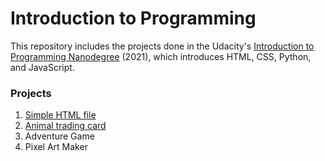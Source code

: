 # Introduction to Programming

This repository includes the projects done in the Udacity's [Introduction to Programming Nanodegree](https://www.udacity.com/course/intro-to-programming-nanodegree--nd000) (2021), which introduces HTML, CSS, Python, and JavaScript.



### Projects
1. [Simple HTML file](https://github.com/pfrazao/udacity-introduction-to-programming/blob/main/01%20HTML/notes.html)
2. [Animal trading card](https://github.com/pfrazao/udacity-introduction-to-programming/tree/main/02%20CSS)
3. Adventure Game
4. Pixel Art Maker
